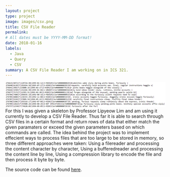 ```yaml
---
layout: project
type: project
image: images/csv.png
title: CSV File Reader
permalink: 
# All dates must be YYYY-MM-DD format!
date: 2018-01-16
labels:
  - Java
  - Query
  - CSV
summary: A CSV File Reader I am working on in ICS 321.
---
```

<img class="ui tiny left circular floated image" src="../images/csvTest.png">
For this I was given a skeleton by Professor Lipyeow Lim and am using it currently to develop a CSV File Reader. Thus far it is able to search through CSV files in a certain format and return rows of data that either match the given paramaters or exceed the given parameters based on which commands are called. The idea behind the project was to implement effecient ways to process files that are too large to be stored in memory, so three different approaches were taken: Using a filereader and processing the content character by character, Using a bufferedreader and processing the content line by line, Using a compression library to encode the file and then process it byte by byte.   

The source code can be found [here](https://github.com/jpham79/CSV-File-Reader).
